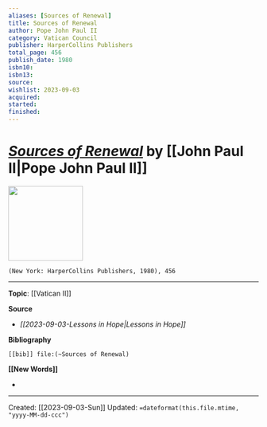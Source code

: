 ```yaml
---
aliases: [Sources of Renewal]
title: Sources of Renewal
author: Pope John Paul II
category: Vatican Council
publisher: HarperCollins Publishers
total_page: 456
publish_date: 1980
isbn10: 
isbn13: 
source: 
wishlist: 2023-09-03
acquired: 
started: 
finished: 
---
```

# *[Sources of Renewal]()* by [[John Paul II|Pope John Paul II]]

<img src="http://books.google.com/books/content?id=bRM9AAAAIAAJ&printsec=frontcover&img=1&zoom=1&source=gbs_api" width=150>

`(New York: HarperCollins Publishers, 1980), 456`



--- 
**Topic**: [[Vatican II]]

**Source**
- *[[2023-09-03-Lessons in Hope|Lessons in Hope]]*

**Bibliography**

```query
[[bib]] file:(~Sources of Renewal)
```
 

**[[New Words]]**

- 

---
Created: [[2023-09-03-Sun]]
Updated: `=dateformat(this.file.mtime, "yyyy-MM-dd-ccc")`
